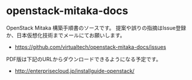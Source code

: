 # openstack-mitaka-docs
OpenStack Mitaka 構築手順書のソースです。
提案や誤りの指摘はIssue登録か、日本仮想化技術までメールにてお願いします。

- <https://github.com/virtualtech/openstack-mitaka-docs/issues>

PDF版は下記のURLからダウンロードできるようになる予定です。

- <http://enterprisecloud.jp/installguide-openstack/>